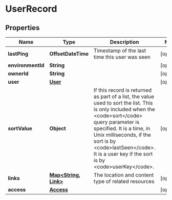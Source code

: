 

# UserRecord


## Properties

| Name | Type | Description | Notes |
|------------ | ------------- | ------------- | -------------|
|**lastPing** | **OffsetDateTime** | Timestamp of the last time this user was seen |  [optional] |
|**environmentId** | **String** |  |  [optional] |
|**ownerId** | **String** |  |  [optional] |
|**user** | [**User**](User.md) |  |  [optional] |
|**sortValue** | **Object** | If this record is returned as part of a list, the value used to sort the list. This is only included when the &lt;code&gt;sort&lt;/code&gt; query parameter is specified. It is a time, in Unix milliseconds, if the sort is by &lt;code&gt;lastSeen&lt;/code&gt;. It is a user key if the sort is by &lt;code&gt;userKey&lt;/code&gt;. |  [optional] |
|**links** | [**Map&lt;String, Link&gt;**](Link.md) | The location and content type of related resources |  [optional] |
|**access** | [**Access**](Access.md) |  |  [optional] |



